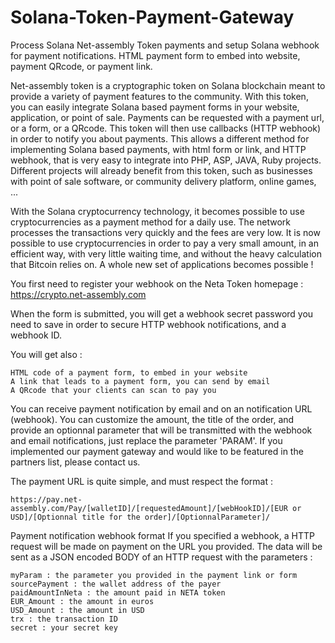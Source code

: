 # Solana-Token-Payment-Gateway
Process Solana Net-assembly Token payments and setup Solana webhook for payment notifications. HTML payment form to embed into website, payment QRcode, or payment link.

 Net-assembly token is a cryptographic token on Solana blockchain meant to provide a variety of payment features to the community.
With this token, you can easily integrate Solana based payment forms in your website, application, or point of sale.
Payments can be requested with a payment url, or a form, or a QRcode.
This token will then use callbacks (HTTP webhook) in order to notify you about payments.
This allows a different method for implementing Solana based payments, with html form or link, and HTTP webhook, that is very easy to integrate into PHP, ASP, JAVA, Ruby projects.
Different projects will already benefit from this token, such as businesses with point of sale software, or community delivery platform, online games, ...

With the Solana cryptocurrency technology, it becomes possible to use cryptocurrencies as a payment method for a daily use. The network processes the transactions very quickly and the fees are very low. It is now possible to use cryptocurrencies in order to pay a very small amount, in an efficient way, with very little waiting time, and without the heavy calculation that Bitcoin relies on. A whole new set of applications becomes possible ! 

You first need to register your webhook on the Neta Token homepage :
https://crypto.net-assembly.com

When the form is submitted, you will get a webhook secret password you need to save in order to secure HTTP webhook notifications, and a webhook ID.

You will get also :

    HTML code of a payment form, to embed in your website
    A link that leads to a payment form, you can send by email
    A QRcode that your clients can scan to pay you

You can receive payment notification by email and on an notification URL (webhook).
You can customize the amount, the title of the order, and provide an optionnal parameter that will be transmitted with the webhook and email notifications, just replace the parameter 'PARAM'.
If you implemented our payment gateway and would like to be featured in the partners list, please contact us.

The payment URL is quite simple, and must respect the format :

    https://pay.net-assembly.com/Pay/[walletID]/[requestedAmount]/[webHookID]/[EUR or USD]/[Optionnal title for the order]/[OptionnalParameter]/

Payment notification webhook format
If you specified a webhook, a HTTP request will be made on payment on the URL you provided.
The data will be sent as a JSON encoded BODY of an HTTP request with the parameters :

    myParam : the parameter you provided in the payment link or form
    sourcePayment : the wallet address of the payer
    paidAmountInNeta : the amount paid in NETA token
    EUR_Amount : the amount in euros
    USD_Amount : the amount in USD
    trx : the transaction ID
    secret : your secret key
